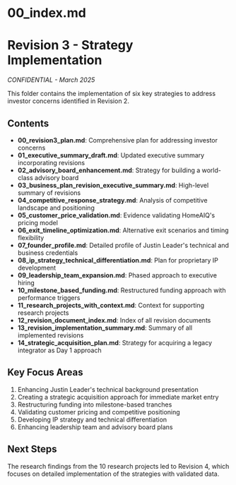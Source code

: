 # 00_index.md

# Revision 3 - Strategy Implementation
*CONFIDENTIAL - March 2025*

This folder contains the implementation of six key strategies to address investor concerns identified in Revision 2.

## Contents

- **00_revision3_plan.md**: Comprehensive plan for addressing investor concerns
- **01_executive_summary_draft.md**: Updated executive summary incorporating revisions
- **02_advisory_board_enhancement.md**: Strategy for building a world-class advisory board
- **03_business_plan_revision_executive_summary.md**: High-level summary of revisions
- **04_competitive_response_strategy.md**: Analysis of competitive landscape and positioning
- **05_customer_price_validation.md**: Evidence validating HomeAIQ's pricing model
- **06_exit_timeline_optimization.md**: Alternative exit scenarios and timing flexibility
- **07_founder_profile.md**: Detailed profile of Justin Leader's technical and business credentials
- **08_ip_strategy_technical_differentiation.md**: Plan for proprietary IP development
- **09_leadership_team_expansion.md**: Phased approach to executive hiring
- **10_milestone_based_funding.md**: Restructured funding approach with performance triggers
- **11_research_projects_with_context.md**: Context for supporting research projects
- **12_revision_document_index.md**: Index of all revision documents
- **13_revision_implementation_summary.md**: Summary of all implemented revisions
- **14_strategic_acquisition_plan.md**: Strategy for acquiring a legacy integrator as Day 1 approach

## Key Focus Areas

1. Enhancing Justin Leader's technical background presentation
2. Creating a strategic acquisition approach for immediate market entry
3. Restructuring funding into milestone-based tranches
4. Validating customer pricing and competitive positioning
5. Developing IP strategy and technical differentiation
6. Enhancing leadership team and advisory board plans

## Next Steps

The research findings from the 10 research projects led to Revision 4, which focuses on detailed implementation of the strategies with validated data.